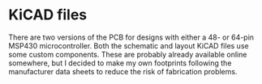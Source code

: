 # KiCAD files
There are two versions of the PCB for designs with either a 48- or 64-pin MSP430 microcontroller. Both the schematic and layout KiCAD files use some custom components. These are probably already available online somewhere, but I decided to make my own 
footprints following the manufacturer data sheets to reduce the risk of fabrication problems. 
